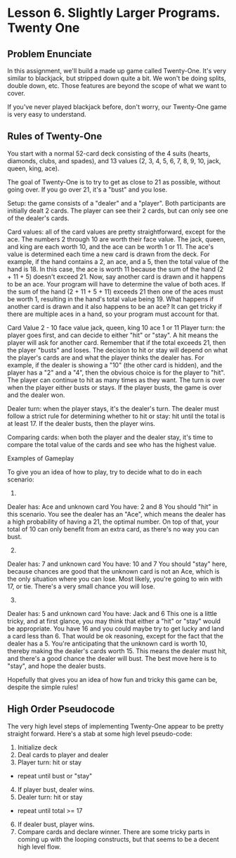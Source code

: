 # Lesson 6. Slightly Larger Programs. Twenty One

## Problem Enunciate

In this assignment, we'll build a made up game called Twenty-One. It's very similar to blackjack, but stripped down quite a bit. We won't be doing splits, double down, etc. Those features are beyond the scope of what we want to cover.

If you've never played blackjack before, don't worry, our Twenty-One game is very easy to understand.

## Rules of Twenty-One

You start with a normal 52-card deck consisting of the 4 suits (hearts, diamonds, clubs, and spades), and 13 values (2, 3, 4, 5, 6, 7, 8, 9, 10, jack, queen, king, ace).

The goal of Twenty-One is to try to get as close to 21 as possible, without going over. If you go over 21, it's a "bust" and you lose.

Setup: the game consists of a "dealer" and a "player". Both participants are initially dealt 2 cards. The player can see their 2 cards, but can only see one of the dealer's cards.

Card values: all of the card values are pretty straightforward, except for the ace. The numbers 2 through 10 are worth their face value. The jack, queen, and king are each worth 10, and the ace can be worth 1 or 11. The ace's value is determined each time a new card is drawn from the deck. For example, if the hand contains a 2, an ace, and a 5, then the total value of the hand is 18. In this case, the ace is worth 11 because the sum of the hand (2 + 11 + 5) doesn't exceed 21. Now, say another card is drawn and it happens to be an ace. Your program will have to determine the value of both aces. If the sum of the hand (2 + 11 + 5 + 11) exceeds 21 then one of the aces must be worth 1, resulting in the hand's total value being 19. What happens if another card is drawn and it also happens to be an ace? It can get tricky if there are multiple aces in a hand, so your program must account for that.

Card	Value
2 - 10	face value
jack, queen, king	10
ace	1 or 11
Player turn: the player goes first, and can decide to either "hit" or "stay". A hit means the player will ask for another card. Remember that if the total exceeds 21, then the player "busts" and loses. The decision to hit or stay will depend on what the player's cards are and what the player thinks the dealer has. For example, if the dealer is showing a "10" (the other card is hidden), and the player has a "2" and a "4", then the obvious choice is for the player to "hit". The player can continue to hit as many times as they want. The turn is over when the player either busts or stays. If the player busts, the game is over and the dealer won.

Dealer turn: when the player stays, it's the dealer's turn. The dealer must follow a strict rule for determining whether to hit or stay: hit until the total is at least 17. If the dealer busts, then the player wins.

Comparing cards: when both the player and the dealer stay, it's time to compare the total value of the cards and see who has the highest value.

Examples of Gameplay

To give you an idea of how to play, try to decide what to do in each scenario:

1.

Dealer has: Ace and unknown card
You have: 2 and 8
You should "hit" in this scenario. You see the dealer has an "Ace", which means the dealer has a high probability of having a 21, the optimal number. On top of that, your total of 10 can only benefit from an extra card, as there's no way you can bust.

2.

Dealer has: 7 and unknown card
You have: 10 and 7
You should "stay" here, because chances are good that the unknown card is not an Ace, which is the only situation where you can lose. Most likely, you're going to win with 17, or tie. There's a very small chance you will lose.

3.

Dealer has: 5 and unknown card
You have: Jack and 6
This one is a little tricky, and at first glance, you may think that either a "hit" or "stay" would be appropriate. You have 16 and you could maybe try to get lucky and land a card less than 6. That would be ok reasoning, except for the fact that the dealer has a 5. You're anticipating that the unknown card is worth 10, thereby making the dealer's cards worth 15. This means the dealer must hit, and there's a good chance the dealer will bust. The best move here is to "stay", and hope the dealer busts.

Hopefully that gives you an idea of how fun and tricky this game can be, despite the simple rules!

## High Order Pseudocode

The very high level steps of implementing Twenty-One appear to be pretty straight forward. Here's a stab at some high level pseudo-code:

1. Initialize deck
2. Deal cards to player and dealer
3. Player turn: hit or stay
  - repeat until bust or "stay"
4. If player bust, dealer wins.
5. Dealer turn: hit or stay
  - repeat until total >= 17
6. If dealer bust, player wins.
7. Compare cards and declare winner.
There are some tricky parts in coming up with the looping constructs, but that seems to be a decent high level flow.